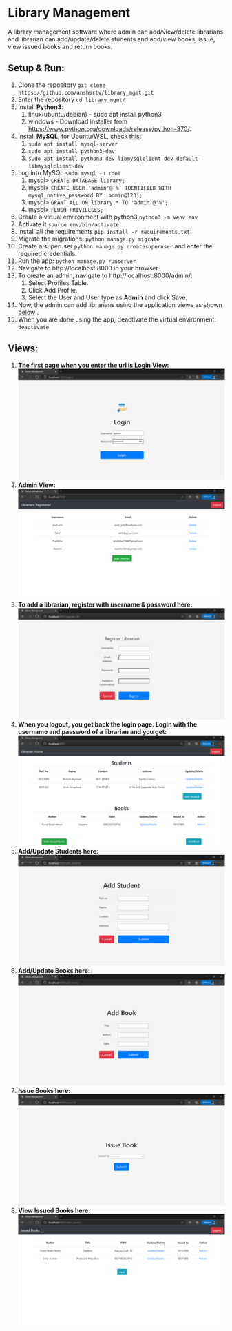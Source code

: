 # Library Management
A library management software where admin can add/view/delete librarians and librarian can add/update/delete students and add/view books, issue, view issued books and return books.


## Setup & Run:
1. Clone the repository `git clone https://github.com/anshsrtv/library_mgmt.git`
1. Enter the repository `cd library_mgmt/`
1. Install **Python3**:
    1. linux(ubuntu/debian) - sudo apt install python3
    1. windows - Download installer from https://www.python.org/downloads/release/python-370/.
1. Install **MySQL**, for Ubuntu/WSL, check [this](https://www.digitalocean.com/community/tutorials/how-to-create-a-django-app-and-connect-it-to-a-database): 
    1. `sudo apt install mysql-server`
    1. `sudo apt install python3-dev`
    1. `sudo apt install python3-dev libmysqlclient-dev default-libmysqlclient-dev`
1. Log into MySQL `sudo mysql -u root`
    1. mysql> `CREATE DATABASE library;`
    1. mysql> `CREATE USER 'admin'@'%' IDENTIFIED WITH mysql_native_password BY 'admin@123';`
    1. mysql> `GRANT ALL ON library.* TO 'admin'@'%';`
    1. mysql> `FLUSH PRIVILEGES;`
1. Create a virtual environment with python3 `python3 -m venv env`
1. Activate it `source env/bin/activate`
1. Install all the requirements `pip install -r requirements.txt`
1. Migrate the migrations: `python manage.py migrate`
1. Create a superuser `python manage.py createsuperuser` and enter the required credentials.
1. Run the app: `python manage.py runserver`
1. Navigate to http://localhost:8000 in your browser
1. To create an admin, navigate to http://localhost:8000/admin/:
    1. Select Profiles Table.
    1. Click Add Profile.
    1. Select the User and User type as **Admin** and click Save.
1. Now, the admin can add librarians using the application views as shown [below](#views) .
1. When you are done using the app, deactivate the virtual environment: `deactivate`

## Views:
1. **The first page when you enter the url is Login View:**
    <img src="documentation/login_view.png">
1. **Admin View:**
    <img src="documentation/Admin_home_view.png">
1. **To add a librarian, register with username & password here:**
    <img src="documentation/register_librarian_view.png">
1. **When you logout, you get back the login page. Login with the username and password of a librarian and you get:**
    <img src="documentation/Librarian_home_view.png">
1. **Add/Update Students here:**
    <img src="documentation/add_student_view.png">
1. **Add/Update Books here:**
    <img src="documentation/add_book_view.png">
1. **Issue Books here:**
    <img src="documentation/issue_book_view.png">
1. **View Issued Books here:**
    <img src="documentation/issued_books_view.png">

